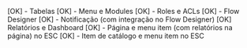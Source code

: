 [OK] - Tabelas
[OK] - Menu e Modules
[OK] - Roles e ACLs
[OK] - Flow Designer
[OK] - Notificação (com integração no Flow Designer)
[OK] Relatórios e Dashboard
[OK] - Página e menu item (com relatórios na página) no ESC
[OK] - Item de catálogo e menu item no ESC
